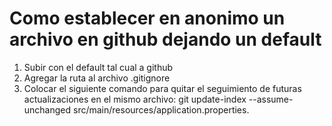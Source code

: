 # Como establecer en anonimo un archivo en github dejando un default

1. Subir con el default tal cual a github
2. Agregar la ruta al archivo .gitignore
3. Colocar el siguiente comando para quitar el seguimiento de futuras actualizaciones en el mismo archivo: git update-index --assume-unchanged src/main/resources/application.properties.

